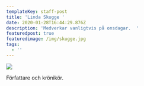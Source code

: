 ```yaml
---
templateKey: staff-post
title: 'Linda Skugge '
date: 2020-01-28T16:44:29.876Z
description: 'Medverkar vanligtvis på onsdagar.  '
featuredpost: true
featuredimage: /img/skugge.jpg
tags:
  - ''
---
```

![](/img/skugge.jpg)

Författare och krönikör.
